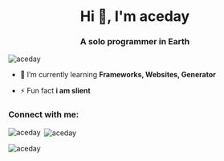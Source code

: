 <h1 align="center">Hi 👋, I'm aceday</h1>
<h3 align="center">A solo programmer in Earth</h3>

<p align="left"> <img src="https://komarev.com/ghpvc/?username=aceday&label=Profile%20views&color=0e75b6&style=flat" alt="aceday" /> </p>

- 🌱 I’m currently learning **Frameworks, Websites, Generator**

- ⚡ Fun fact **i am slient**

<h3 align="left">Connect with me:</h3>
<p align="left">
</p>

<p><img align="left" src="https://github-readme-stats.vercel.app/api/top-langs?username=aceday&show_icons=true&locale=en&layout=compact" alt="aceday" /></p>

<p>&nbsp;<img align="center" src="https://github-readme-stats.vercel.app/api?username=aceday&show_icons=true&locale=en" alt="aceday" /></p>

<p><img align="center" src="https://github-readme-streak-stats.herokuapp.com/?user=aceday&" alt="aceday" /></p>
